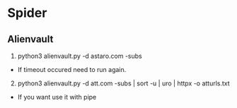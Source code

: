 # Spider

## Alienvault

1. python3 alienvault.py -d astaro.com -subs
* If timeout occured need to run again.
2. python3 alienvault.py -d att.com -subs | sort -u | uro | httpx -o atturls.txt
* If you want use it with pipe

